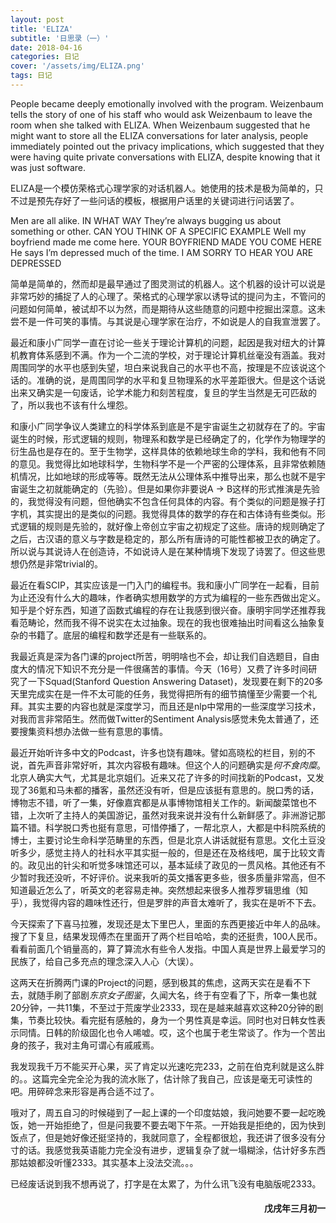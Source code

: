 ```yaml
---
layout: post
title: 'ELIZA'
subtitle: '日思录（一）'
date: 2018-04-16
categories: 日记 
cover: '/assets/img/ELIZA.png'
tags: 日记
---
```

<p class='quote'>
People became deeply emotionally involved with the program. Weizenbaum
tells the story of one of his staff who would ask Weizenbaum to leave the room
when she talked with ELIZA. When Weizenbaum suggested that he might want to
store all the ELIZA conversations for later analysis, people immediately pointed
out the privacy implications, which suggested that they were having quite private
conversations with ELIZA, despite knowing that it was just software.
</p>
ELIZA是一个模仿荣格式心理学家的对话机器人。她使用的技术是极为简单的，只不过是预先存好了一些问话的模板，根据用户话里的关键词进行问话罢了。

<p class='quote'>
Men are all alike.
IN WHAT WAY
They’re always bugging us about something or other.
CAN YOU THINK OF A SPECIFIC EXAMPLE
Well my boyfriend made me come here.
YOUR BOYFRIEND MADE YOU COME HERE
He says I’m depressed much of the time.
I AM SORRY TO HEAR YOU ARE DEPRESSED
</p>

简单是简单的，然而却是最早通过了图灵测试的机器人。这个机器的设计可以说是非常巧妙的捕捉了人的心理了。荣格式的心理学家以诱导试的提问为主，不管问的问题如何简单，被试却不以为然，而是期待从这些随意的问题中挖掘出深意。这未尝不是一件可笑的事情。与其说是心理学家在治疗，不如说是人的自我宣泄罢了。

最近和康小广同学一直在讨论一些关于理论计算机的问题，起因是我对纽大的计算机教育体系感到不满。作为一个二流的学校，对于理论计算机丝毫没有涵盖。我对周围同学的水平也感到失望，坦白来说我自己的水平也不高，按理是不应该说这个话的。准确的说，是周围同学的水平和复旦物理系的水平差距很大。但是这个话说出来又确实是一句废话，论学术能力和刻苦程度，复旦的学生当然是无可匹敌的了，所以我也不该有什么埋怨。

和康小广同学争议人类建立的科学体系到底是不是宇宙诞生之初就存在了的。宇宙诞生的时候，形式逻辑的规则，物理系和数学是已经确定了的，化学作为物理学的衍生品也是存在的。至于生物学，这样具体的依赖地球生命的学科，我和他有不同的意见。我觉得比如地球科学，生物科学不是一个严密的公理体系，且非常依赖随机情况，比如地球的形成等等。既然无法从公理体系中推导出来，那么也就不是宇宙诞生之初就能确定的（先验）。但是如果你非要说A -> B这样的形式推演是先验的，我觉得没有问题，但他确实不包含任何具体的内容。有个类似的问题是猴子打字机，其实提出的是类似的问题。我觉得具体的数学的存在和古体诗有些类似。形式逻辑的规则是先验的，就好像上帝创立宇宙之初规定了这些。唐诗的规则确定了之后，古汉语的意义与字数是稳定的，那么所有唐诗的可能性都被卫衣的确定了。所以说与其说诗人在创造诗，不如说诗人是在某种情境下发现了诗罢了。但这些思想仍然是非常trivial的。

最近在看SCIP，其实应该是一门入门的编程书。我和康小广同学在一起看，目前为止还没有什么大的趣味，作者确实想用数学的方式为编程的一些东西做出定义。知乎是个好东西，知道了函数式编程的存在让我感到很兴奋。康明宇同学还推荐我看范畴论，然而我不得不说实在太过抽象。现在的我也很难抽出时间看这么抽象复杂的书籍了。底层的编程和数学还是有一些联系的。

我最近真是深为各门课的project所苦，明明啥也不会，却让我们自选题目，自由度大的情况下知识不充分是一件很痛苦的事情。今天（16号）又费了许多时间研究了一下Squad(Stanford Question Answering Dataset)，发现要在剩下的20多天里完成实在是一件不太可能的任务，我觉得把所有的细节搞懂至少需要一个礼拜。其实主要的内容也就是深度学习，而且还是nlp中常用的一些深度学习技术，对我而言非常陌生。然而做Twitter的Sentiment Analysis感觉未免太普通了，还要搜集资料想办法做一些有意思的事情。

最近开始听许多中文的Podcast，许多也饶有趣味。譬如高晓松的栏目，别的不说，首先声音非常好听，其次内容极有趣味。但这个人的问题确实是*何不食肉糜*。北京人确实大气，尤其是北京姐们。近来又花了许多的时间找新的Podcast，又发现了36氪和马未都的播客，虽然还没有听，但是应该挺有意思的。脱口秀的话，博物志不错，听了一集，好像嘉宾都是从事博物馆相关工作的。新闻酸菜馆也不错，上次听了主持人的美国游记，虽然对我来说并没有什么新鲜感了。非洲游记那篇不错。科学脱口秀也挺有意思，可惜停播了，一帮北京人，大都是中科院系统的博士，主要讨论生命科学范畴里的东西，但是北京人讲话就挺有意思。文化土豆没听多少，感觉主持人的社科水平其实挺一般的，但是还在及格线吧，属于比较文青的。政见出的针尖和听觉多味馆还可以，基本延续了政见的一贯风格。其他还有不少暂时我还没听，不好评价。说来我听的英文播客更多些，很多质量非常高，但不知道最近怎么了，听英文的老容易走神。突然想起来很多人推荐罗辑思维（知乎），我觉得内容的趣味性还行，但是罗胖的声音太难听了，我实在是听不下去。

今天探索了下喜马拉雅，发现还是太下里巴人，里面的东西更接近中年人的品味。搜了下复旦，结果发现傅杰在里面开了两个栏目哈哈，卖的还挺贵，100人民币。看看前面几个销量高的，算了算流水有些令人发指。中国人真是世界上最爱学习的民族了，给自己多充点的理念深入人心（大误）。

这两天在折腾两门课的Project的问题，感到极其的焦虑，这两天实在是看不下去，就随手刷了部剧*东京女子图鉴*，久闻大名，终于有空看了下，所幸一集也就20分钟，一共11集，不至过于荒废学业2333，现在是越来越喜欢这种20分钟的剧集，节奏比较快。看完挺有感触的，身为一个男性真是幸运。同时也对日韩女性表示同情。日韩的阶级固化也令人唏嘘。哎，这个也属于老生常谈了。作为一个苦出身的孩子，我对主角可谓心有戚戚焉。

我发现我千万不能买开心果，买了肯定以光速吃完233，之前在伯克利就是这么胖的。。这篇完全完全沦为我的流水账了，估计除了我自己，应该是毫无可读性的吧。用碎碎念来形容是再合适不过了。

哦对了，周五自习的时候碰到了一起上课的一个印度姑娘，我问她要不要一起吃晚饭，她一开始拒绝了，但是问我要不要去喝下午茶。一开始我是拒绝的，因为快到饭点了，但是她好像还挺坚持的，我就同意了，全程都很尬，我还讲了很多没有分寸的话。我感觉我英语能力完全没有进步，逻辑复杂了就一塌糊涂，估计好多东西那姑娘都没听懂2333。其实基本上没法交流。。。

已经废话说到我不想再说了，打字是在太累了，为什么讯飞没有电脑版呢2333。
<h4 style='text-align:right'>戊戌年三月初一</h4>
